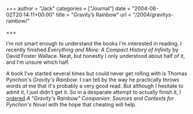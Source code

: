 +++
author = "Jack"
categories = ["Journal"]
date = "2004-06-02T20:14:11+00:00"
title = "Gravity’s Rainbow"
url = "/2004/gravitys-rainbow/"

+++

I'm not smart enough to understand the books I'm interested in reading. I recently finished _Everything and More: A Compact History of Infinity_ by David Foster Wallace. Neat, but honestly I only understood about half of it, and I'm unsure which half.

A book I've started several times but could never get rolling with is Thomas Pynchon's _Gravity's Rainbow_. I can tell by the way he practically throws words _at_ me that it's probably a very good read. But although I hesitate to admit it, I just didn't get it. So in a desparate attempt to actually finish it, I [ordered][1] _A "Gravity's Rainbow" Companion: Sources and Contexts for Pynchon's Novel_ with the hope that cheating will help.

 [1]: http://www.amazon.com/exec/obidos/ASIN/0820310263
